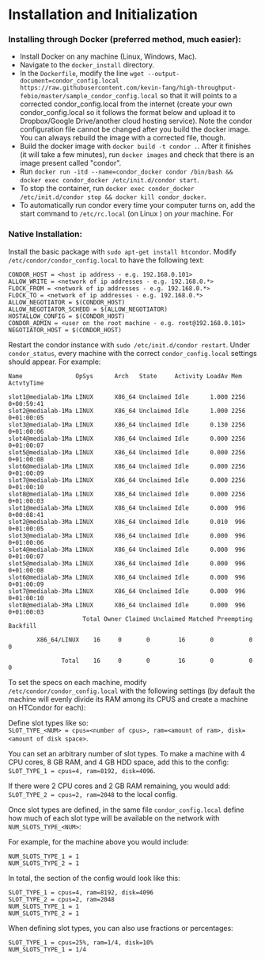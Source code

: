 # Installation and Initialization

### Installing through Docker (preferred method, much easier):  
- Install Docker on any machine (Linux, Windows, Mac).  
- Navigate to the `docker_install` directory.  
- In the `Dockerfile`, modify the line `wget --output-document=condor_config.local https://raw.githubusercontent.com/kevin-fang/high-throughput-febio/master/sample_condor_config.local` so that it will points to a corrected condor_config.local from the internet (create your own condor_config.local so it follows the format below and upload it to Dropbox/Google Drive/another cloud hosting service). Note the condor configuration file cannot be changed after you build the docker image. You can always rebuild the image with a corrected file, though.  
- Build the docker image with `docker build -t condor .`. After it finishes (it will take a few minutes), run `docker images` and check that there is an image present called "condor".  
- Run `docker run -itd --name=condor_docker condor /bin/bash && docker exec condor_docker /etc/init.d/condor start`. 
- To stop the container, run `docker exec condor_docker /etc/init.d/condor stop && docker kill condor_docker`.
- To automatically run condor every time your computer turns on, add the start command to `/etc/rc.local` (on Linux ) on *your* machine. For 

### Native Installation:  
Install the basic package with `sudo apt-get install htcondor`. Modify `/etc/condor/condor_config.local` to have the following text:

```
CONDOR_HOST = <host ip address - e.g. 192.168.0.101>
ALLOW_WRITE = <network of ip addresses - e.g. 192.168.0.*>
FLOCK_FROM = <network of ip addresses - e.g. 192.168.0.*>
FLOCK_TO = <network of ip addresses - e.g. 192.168.0.*>
ALLOW_NEGOTIATOR = $(CONDOR_HOST)
ALLOW_NEGOTIATOR_SCHEDD = $(ALLOW_NEGOTIATOR)
HOSTALLOW_CONFIG = $(CONDOR_HOST)
CONDOR_ADMIN = <user on the root machine - e.g. root@192.168.0.101>
NEGOTIATOR_HOST = $(CONDOR_HOST)
``` 

Restart the condor instance with `sudo /etc/init.d/condor restart`. Under `condor_status`, every machine with the correct `condor_config.local` settings should appear. For example:
```
Name               OpSys      Arch   State     Activity LoadAv Mem   ActvtyTime

slot1@medialab-1Ma LINUX      X86_64 Unclaimed Idle      1.000 2256  0+00:59:41
slot2@medialab-1Ma LINUX      X86_64 Unclaimed Idle      1.000 2256  0+01:00:05
slot3@medialab-1Ma LINUX      X86_64 Unclaimed Idle      0.130 2256  0+01:00:06
slot4@medialab-1Ma LINUX      X86_64 Unclaimed Idle      0.000 2256  0+01:00:07
slot5@medialab-1Ma LINUX      X86_64 Unclaimed Idle      0.000 2256  0+01:00:08
slot6@medialab-1Ma LINUX      X86_64 Unclaimed Idle      0.000 2256  0+01:00:09
slot7@medialab-1Ma LINUX      X86_64 Unclaimed Idle      0.000 2256  0+01:00:10
slot8@medialab-1Ma LINUX      X86_64 Unclaimed Idle      0.000 2256  0+01:00:03
slot1@medialab-3Ma LINUX      X86_64 Unclaimed Idle      0.000  996  0+00:08:41
slot2@medialab-3Ma LINUX      X86_64 Unclaimed Idle      0.010  996  0+01:00:05
slot3@medialab-3Ma LINUX      X86_64 Unclaimed Idle      0.000  996  0+01:00:06
slot4@medialab-3Ma LINUX      X86_64 Unclaimed Idle      0.000  996  0+01:00:07
slot5@medialab-3Ma LINUX      X86_64 Unclaimed Idle      0.000  996  0+01:00:08
slot6@medialab-3Ma LINUX      X86_64 Unclaimed Idle      0.000  996  0+01:00:09
slot7@medialab-3Ma LINUX      X86_64 Unclaimed Idle      0.000  996  0+01:00:10
slot8@medialab-3Ma LINUX      X86_64 Unclaimed Idle      0.000  996  0+01:00:03
                     Total Owner Claimed Unclaimed Matched Preempting Backfill

        X86_64/LINUX    16     0       0        16       0          0        0

               Total    16     0       0        16       0          0        0
```

To set the specs on each machine, modify `/etc/condor/condor_config.local` with the following settings (by default the machine will evenly divide its RAM among its CPUS and create a machine on HTCondor for each):

Define slot types like so:  
`SLOT_TYPE_<NUM> = cpus=<number of cpus>, ram=<amount of ram>, disk=<amount of disk space>`. 

You can set an arbitrary number of slot types. To make a machine with 4 CPU cores, 8 GB RAM, and 4 GB HDD space, add this to the config:  
`SLOT_TYPE_1 = cpus=4, ram=8192, disk=4096`.

If there were 2 CPU cores and 2 GB RAM remaining, you would add:  
`SLOT_TYPE_2 = cpus=2, ram=2048` to the local config.

Once slot types are defined, in the same file `condor_config.local` define how much of each slot type will be available on the network with `NUM_SLOTS_TYPE_<NUM>`:

For example, for the machine above you would include:  
```
NUM_SLOTS_TYPE_1 = 1
NUM_SLOTS_TYPE_2 = 1
```

In total, the section of the config would look like this:  
```
SLOT_TYPE_1 = cpus=4, ram=8192, disk=4096
SLOT_TYPE_2 = cpus=2, ram=2048
NUM_SLOTS_TYPE_1 = 1
NUM_SLOTS_TYPE_2 = 1
```

When defining slot types, you can also use fractions or percentages:
```
SLOT_TYPE_1 = cpus=25%, ram=1/4, disk=10%
NUM_SLOTS_TYPE_1 = 1/4
```
